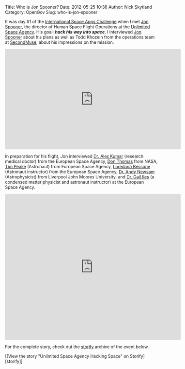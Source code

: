 Title: Who is Jon Spooner?
Date: 2012-05-25 10:36
Author: Nick Skytland
Category: OpenGov
Slug: who-is-jon-spooner

It was day \#1 of the [International Space Apps Challenge][] when I met
[Jon Spooner][], the director of Human Space Flight Operations at the
[Unlimited Space Agency][]. His goal: ***hack his way into space***. I
interviewed [Jon Spooner][] about his plans as well as Todd Khozein from
the operations team at [SecondMuse][], about his impressions on the
mission.

<iframe src="http://player.vimeo.com/video/42669190" width="580" height="330" frameborder="0" webkitallowfullscreen mozallowfullscreen allowfullscreen></iframe>

In preparation for his flight, Jon interviewed [Dr. Alex Kumar][]
(research medical doctor) from the European Space Agency, [Don Thomas][]
from NASA, [Tim Peake][] (Astronaut) from European Space Agency,
[Loredana Bessone][] (Astronaut instructor) from the European Space
Agency, [Dr. Andy Newsam][] (Astrophysicist) from Liverpool John Moores
University, and [Dr. Gail Iles][] (a condensed matter physicist and
astronaut instructor) at the European Space Agency.

<iframe src="http://player.vimeo.com/video/40770410" frameborder="0" width="580" height="480"></iframe>

For the complete story, check out the [storify][] archive of the event
below.

<p>
<script src="http://storify.com/comer_unsa/unlimited-space-agency-hacking-space.js"></script>
  

<noscript>
[[View the story "Unlimited Space Agency Hacking Space" on
Storify][storify]]

</noscript>

  [International Space Apps Challenge]: http://www.spaceappschallenge.org
  [Jon Spooner]: http://twitter.com/#!/untheatre
  [Unlimited Space Agency]: http://www.unlimited.org.uk/home/
  [SecondMuse]: http://secondmuse.com/
  [Dr. Alex Kumar]: http://vimeo.com/40773985
  [Don Thomas]: http://vimeo.com/40774306
  [Tim Peake]: http://vimeo.com/40775400
  [Loredana Bessone]: http://vimeo.com/40781271
  [Dr. Andy Newsam]: http://vimeo.com/40806590
  [Dr. Gail Iles]: http://vimeo.com/40807998
  [storify]: http://storify.com/comer_unsa/unlimited-space-agency-hacking-space
